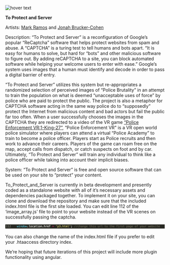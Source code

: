 <p align="left">
  <img src="http://www.coin-operated.com/wp-content/uploads/2020/07/protectandserver.jpg" width="550" title="hover text">
</p>

__To Protect and Server__

Artists: [Mark Ramos](https://www.markhramos.net) and [Jonah Brucker-Cohen](https://www.coin-operated.com)

Description: “To Protect and Server” is a reconfiguration of Google’s popular “ReCaptcha” software that helps protect websites from spam and abuse.  A “CAPTCHA” is a turing test to tell humans and bots apart. “It is easy for humans to solve, but hard for “bots” and other malicious software to figure out. By adding reCAPTCHA to a site, you can block automated software while helping your welcome users to enter with ease.” Google’s system uses images that a human must identify and decode in order to pass a digital barrier of entry.

“To Protect and Server” utilizes this system but re-appropriates a randomized selection of perceived images of “Police Brutality” in an attempt to train the population on what is deemed “unacceptable uses of force” by police who are paid to protect the public. The project is also a metaphor for CAPTCHA software acting in the same way police do to “supposedly” protect the Internet from malicious content and bad actors but fail the public far too often. When a user successfully chooses the images in the CAPTCHA they are redirected to a video of the VR game [“Police Enforcement VR:1-King-27”](https://store.steampowered.com/app/796860/Police_Enforcement_VR__1King27/), “Police Enforcement VR" is a VR open world police simulator where players can attend a virtual “Police Academy” to train to become a police officer. Players start as Police recruits and then work to advance their careers. Players of the game can roam free on the map, accept calls from dispatch, or catch suspects on foot and by car. Ultimately, “To Protect and Server” will train any individual to think like a police officer while taking into account their implicit biases.

 

System:
“To Protect and Server” is free and open source software that can be used on your site to “protect” your content.

To_Protect_and_Server is currently in beta development and presently coded as a standalone website with all of it’s necessary assets and dependencies packaged together.  To implement it on your site, you can clone and download the repository and make sure that the included index.html file is the first site loaded.  You can edit line 112 of the ‘image_array.js’ file to point to your website instead of the VR scenes on successfully passing the captcha.  

<img src="images/readme.png">

You can also change the name of the index.html file if you prefer to edit your .htaaccess directory index. 

We’re hoping that future iterations of this project will include more plugin functionality using angular.
